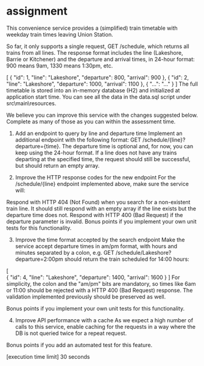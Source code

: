 # assignment
This convenience service provides a (simplified) train timetable with weekday train times leaving Union Station.

So far, it only supports a single request, GET /schedule, which returns all trains from all lines. The response format includes the line (Lakeshore, Barrie or Kitchener) and the departure and arrival times, in 24-hour format: 900 means 9am, 1330 means 1:30pm, etc.

[
    {
        "id": 1,
        "line": "Lakeshore",
        "departure": 800,
        "arrival": 900
    },
    {
        "id": 2,
        "line": "Lakeshore",
        "departure": 1000,
        "arrival": 1100
    },
    { "...": "..." }
]
The full timetable is stored into an in-memory database (H2) and initialized at application start time. You can see all the data in the data.sql script under src\main\resources.

We believe you can improve this service with the changes suggested below. Complete as many of those as you can within the assessment time.

1. Add an endpoint to query by line and departure time
Implement an additional endpoint with the following format: GET /schedule/{line}?departure={time}. The departure time is optional and, for now, you can keep using the 24-hour format. If a line does not have any trains departing at the specified time, the request should still be successful, but should return an empty array.

2. Improve the HTTP response codes for the new endpoint
For the /schedule/{line} endpoint implemented above, make sure the service will:

Respond with HTTP 404 (Not Found) when you search for a non-existent train line. It should still respond with an empty array if the line exists but the departure time does not.
Respond with HTTP 400 (Bad Request) if the departure parameter is invalid.
Bonus points if you implement your own unit tests for this functionality.

3. Improve the time format accepted by the search endpoint
Make the service accept departure times in am/pm format, with hours and minutes separated by a colon, e.g. GET /schedule/Lakeshore?departure=2:00pm should return the train scheduled for 14:00 hours:

[    
  {
      "id": 4,
      "line": "Lakeshore",
      "departure": 1400,
      "arrival": 1600
  }
]
For simplicity, the colon and the "am/pm" bits are mandatory, so times like 6am or 11:00 should be rejected with a HTTP 400 (Bad Request) response. The validation implemented previously should be preserved as well.

Bonus points if you implement your own unit tests for this functionality.

4. Improve API performance with a cache
As we expect a high number of calls to this service, enable caching for the requests in a way where the DB is not queried twice for a repeat request.

Bonus points if you add an automated test for this feature.

[execution time limit] 30 seconds
